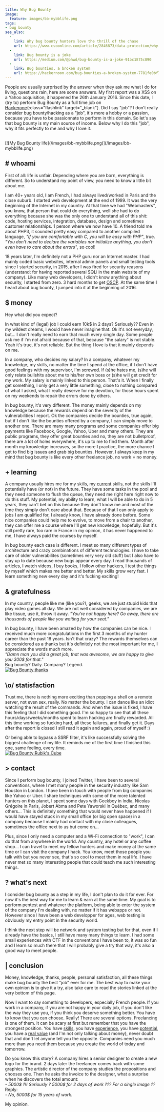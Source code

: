 ```yaml
---
title: Why Bug Bounty
image:
  feature: images/bb-mybblife.png
tags:
- bug bounty
see_also:
  -
    link: Why bug bounty hunters love the thrill of the chase
    url: https://www.csoonline.com/article/2846873/data-protection/why-bug-bounty-hunters-love-the-thrill-of-the-chase.html
  -
    link: Bug bounty is a joke
    url: https://medium.com/@phwd/bug-bounty-is-a-joke-91bc1875c890
  -
    link: Bug bounties, a broken system
    url: https://hackernoon.com/bug-bounties-a-broken-system-7781fe0bf7d
---
```

People are usually surprised by the answer when they ask me what I do for living, questions rain, here are some answers. 
My first report was a XSS on a Yahoo acquisition, it happened the 26th January 2016. Since this date, I (try to) perform Bug Bounty as a full time job on [Hackerone](https://hackerone.com){:class="flashlink" target="_blank"}. 
Did I say "job"? I don't really consider bug bounty/hacking as a "job", it's more a hobby or a passion, because you have to be passionnate to perform in this domain. 
So let's say that bug bounty is my main source of income. 
Below why I do this "job", why it fits perfectly to me and why I love it.  
<!--more-->
<br>
[![My Bug Bounty life](/images/bb-mybblife.png)](/images/bb-mybblife.png)


## # whoami

First of all: life is unfair. Depending where you are born, everything is different.
So to understand my point of view, you need to know a little bit about me.

I am 40+ years old, I am French, I had always lived/worked in Paris and the close suburb.
I started web development at the end of 1999. It was the very beginning of the Internet in my country.
At that time we had "Webmasters", you know, that person that could do everything, well she had to do everything because she was the only one to understand all of this shit: code, hosting services, integration, database, design and sometimes customer relationships.
1 person where we now have 10.
A friend told me about PHP3, it sounded pretty easy compared to another compiled language, *"If you are comfortable with C, you will be easy with PHP"*, true. 
*"You don't need to declare the variables nor initialize anything, you don't even have to care about the errors"*, so cool!

18 years later, I'm definitely not a PHP guru nor an Internet master. I had mainly coded basic websites, internal admin panels and small testing tools since I started security, in 2015, after I was fired for security reasons (understand: for having reported several SQLi in the main website of my company).
Like many web developers, I didn't know anything about security, I started from zero. 
3 hard months to get [OSCP](https://www.offensive-security.com/information-security-certifications/oscp-offensive-security-certified-professional/). 
At the same time I heard about bug bounty, I jumped into it at the beginning of 2016.


## $ money

Hey what did you expect?  
  
In what kind of (legal) job I could earn 10k$ in 2 days? Seriously??
Even in my wildest dreams, I would have never imagine that. Ok it's not everyday, but... I don't really need to earn that much every single day.
Some people ask me if I'm not afraid because of that, because "the salary" is not stable.
Yeah it's true, it's not reliable. But the thing I love is that it mainly depends on me.

In a company, who decides my salary?
In a company, whatever my knowledge, my skills, no matter the time I spend at the office, if I don't have good feelings with my supervisor, I'm screwed.
If (s)he hates me, (s)he will only relate bullshits about me to his/her own boss or (s)he will get credit for my work. 
My salary is mainly linked to this person.
That's it.
When I finally get something, I only get a very little something, close to nothing compared of what I asked, what I really deserve for my devotion, for those hours spent on my weekends to repair the errors done by others.

In bug bounty, it's very different.
The money mainly depends on my knowledge because the rewards depend on the severity of the vulnerabilities I report.
Ok the companies decide the bounties, true again, but if I don't like the bounties offered by a company, I can simply move to another one.
There are many many programs and some companies offer big payments like Facebook, Google, Yahoo, Uber and many others. 
They are public programs, they offer great bounties and no, they are not bulletproof, there are a lot of holes everywhere, it's up to me to find them.
Month after month my knowledge increases, so the more I practice, the more chance I get to find big issues and grab big bounties. 
However, I always keep in my mind that bug bounty is like every other freelance job, no work = no money.


## + learning

A company usually hires me for my skills, my <u>current</u> skills, not the skills I'll potentially have (or not) in the future.
They have some tasks in the pool and they need someone to flush the queue, they need me right here right now to do this stuff. 
My potential, my ability to learn, what I will be able to do in 5 years, they can't bet on this because they don't know me and most of the time they simply don't care about that.
Because of that I can only apply to jobs I am qualified for, I already know, I have already done before.
Some nice companies could help me to evolve, to move from a chair to another, they can offer me a course where I'll get new knowledge, hopefully.
But it's still pretty rare, too rare in France in my opinion, it has never happened to me, I have always paid the courses by myself.

In bug bounty each case is different.
I meet so many different types of architecture and crazy combinations of different technologies.
I have to take care of older vulnerabilites (sometimes very very old stuff) but I also have to stay up to date because new bugs appear every day.
I read thousands of articles, I watch videos, I buy books, I follow other hackers, I test the things by myself which makes me better and better.
My skills grow very fast. 
I learn something new every day and it's fucking exciting!


## & gratefulness

In my country, people like me (like you?), geeks, we are just stupid kids that play video games all day. 
We are not well considered by companies, we are like tissue, use it, throw it away.
*"You're not happy here? Go away, there are thousands of people like you waiting for your seat."*

In bug bounty, I have been amazed by how the companies can be nice.
I received much more congratulations in the first 3 months of my hunter career than the past 18 years. Isn't that crazy? 
The rewards themselves can be considered as a thanks but it's definitely not the most important for me, I appreciate the words much more.  
*"Damn man you did a great job, that was awesome, we are happy to give you 300$ for that."*  
Bug bounty? Daily. Company? Legend.  
[![Bug Bounty thanks](/images/bb-thanks.png)](/images/bb-thanks.png)


## \o/ statisfaction

Trust me, there is nothing more exciting than popping a shell on a remote server, not even sex, really.
No matter the bounty. 
I can dance like an idiot watching the result of the commands.
And when the issue is fixed, I have this feeling that I did something good.
I'm so happy to see that all these hours/days/weeks/months spent to learn hacking are finally rewarded.
All this time working so fucking hard, all these failures, and finally get it.
Days after the report is closed I still read it again and again, proud of myself :)

Or being able to bypass a SSRF filter, it's like successfully solving the biggest challenge of my life.
It reminds me of the first time I finished this one, same feeling, every time.  
[![Bug Bounty Rubik's Cube](/images/bb-rubiks-cube.png)](/images/bb-rubiks-cube.png)


## > contact

Since I perform bug bounty, I joined Twitter, I have been to several conventions, where I met many people in the security industry like Sam Houston in London.
I have been in touch with people from big companies like Yahoo or Uber.
I share techniques with some of the more talented hunters on this planet, I spent some days with Geekboy in India, Nicolas Grégoire in Paris, Jobert Abma and Pete Yaworski in Québec, and many others...
This is definitely something that would never have happened if I would have stayed stuck in my small office (or big open space) in a company because I mainly had contact with my close colleagues, sometimes the office next to us but come on...

Plus, since I only need a computer and a Wi-Fi connection to "work", I can do that from anywhere in the world. Any country, any hotel or any coffee shop... 
I can travel to meet my fellow hunters and make money at the same time or I can visit the company I hack.
You know, meet those people you talk with but you never see, that's so cool to meet them in real life.
I have never met so many interesting people that could teach me such interesting things.


## ? what's next

I consider bug bounty as a step in my life, I don't plan to do it for ever.
For now it's the best way for me to learn & earn at the same time.
My goal is to perform pentest and whatever the platform, being able to enter the system of the company I'm dealing with, no matter if it has webapps or not.
However since I have been a web developper for ages, web testing is obviously my entry point in the security world.

I think the next step will be network and system testing but for that, even if I already have the basics, I still have many many things to learn.
I had some small experiences with CTF in the conventions I have been to, it was so fun and I learn so much there that I will probably give a try that way, it's also a good way to meet people.


## | conclusion

Money, knowledge, thanks, people, personal satisfaction, all these things make bug bounty the best "job" ever for me.
The best way to make your own opinion is to give it a try, also take care to read the stories linked at the very bottom of this page.

Now I want to say something to developers, especially French people.
If you work in a company, if you are not happy in your daily job, if you don't like the way they use you, if you think you deserve something better.
You have to know that you can choose. Really!
There are several options.
Freelancing is one of them.
It can be scary at first but remember that you have the strongest position.
You have <u>skills</u>, you have <u>experience</u>, you have <u>potential</u>, you have a <u>real value</u> (and I'm not only talking about money), never doubt that and don't let anyone tell you the opposite.
Companies need you much more than you need them because you create the world of today and tomorrow.

Do you know this story? A company hires a senior designer to create a new logo for the brand.
2 days later the freelancer comes back with some graphics.
The artistic director of the company studies the propositions and chooses one.
Then he asks the invoice to the designer, what a surprise when he discovers the total amount:  
*- 5000$ ?!! Seriously ? 5000$ for 2 days of work ??? For a single image ??*  
Reply:  
*- No, 5000$ for 15 years of work.*

My opinion.
